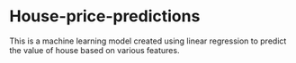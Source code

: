 # House-price-predictions
This is a machine learning model created using linear regression to predict the value of house based on various features.
